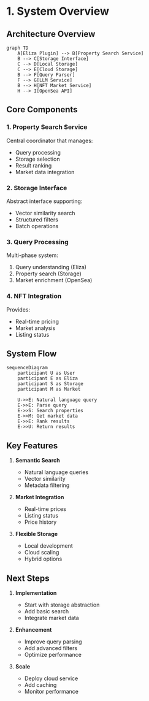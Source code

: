 # 1. System Overview

## Architecture Overview

```mermaid
graph TD
    A[Eliza Plugin] --> B[Property Search Service]
    B --> C[Storage Interface]
    C --> D[Local Storage]
    C --> E[Cloud Storage]
    B --> F[Query Parser]
    F --> G[LLM Service]
    B --> H[NFT Market Service]
    H --> I[OpenSea API]
```

## Core Components

### 1. Property Search Service
Central coordinator that manages:
- Query processing
- Storage selection
- Result ranking
- Market data integration

### 2. Storage Interface
Abstract interface supporting:
- Vector similarity search
- Structured filters
- Batch operations

### 3. Query Processing
Multi-phase system:
1. Query understanding (Eliza)
2. Property search (Storage)
3. Market enrichment (OpenSea)

### 4. NFT Integration
Provides:
- Real-time pricing
- Market analysis
- Listing status

## System Flow

```mermaid
sequenceDiagram
    participant U as User
    participant E as Eliza
    participant S as Storage
    participant M as Market

    U->>E: Natural language query
    E->>E: Parse query
    E->>S: Search properties
    E->>M: Get market data
    E->>E: Rank results
    E->>U: Return results
```

## Key Features

1. **Semantic Search**
   - Natural language queries
   - Vector similarity
   - Metadata filtering

2. **Market Integration**
   - Real-time prices
   - Listing status
   - Price history

3. **Flexible Storage**
   - Local development
   - Cloud scaling
   - Hybrid options

## Next Steps

1. **Implementation**
   - Start with storage abstraction
   - Add basic search
   - Integrate market data

2. **Enhancement**
   - Improve query parsing
   - Add advanced filters
   - Optimize performance

3. **Scale**
   - Deploy cloud service
   - Add caching
   - Monitor performance
